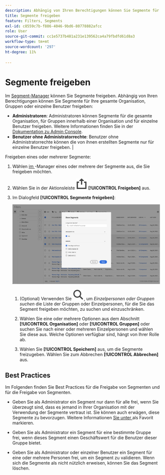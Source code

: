 ```yaml
---
description: Abhängig von Ihren Berechtigungen können Sie Segmente für Ihre gesamte Organisation, Gruppen oder einzelne Benutzer freigeben.
title: Segmente freigeben
feature: Filters, Segments
exl-id: c8559c7b-f886-4046-9bd6-80778882afcc
role: User
source-git-commit: cc1e5737b481a231e139562ca4a79fbdfd61d8a3
workflow-type: tm+mt
source-wordcount: '297'
ht-degree: 11%

---
```


# Segmente freigeben

Im [Segment-Manager](manage-filters.md) können Sie Segmente freigeben. Abhängig von Ihren Berechtigungen können Sie Segmente für Ihre gesamte Organisation, Gruppen oder einzelne Benutzer freigeben:

* **Administratoren**: Administratoren können Segmente für die gesamte Organisation, für Gruppen innerhalb einer Organisation und für einzelne Benutzer freigeben. Weitere Informationen finden Sie in der [Dokumentation zu Admin Console](https://helpx.adobe.com/de/enterprise/using/manage-products.html).
* **Benutzer ohne Administratorrechte**: Benutzer ohne Administratorrechte können die von ihnen erstellten Segmente nur für einzelne Benutzer freigeben. |

Freigeben eines oder mehrerer Segmente:

1. Wählen [ im ](manage-filters.md)-Manager eines oder mehrere der Segmente aus, die Sie freigeben möchten.
1. Wählen Sie in der Aktionsleiste ![Freigeben](/help/assets/icons/ShareAlt.svg) **[!UICONTROL Freigeben]** aus.
1. Im Dialogfeld **[!UICONTROL Segmente freigeben]**:

   ![Dialogfeld „Segment freigeben“](assets/share-filter-dialog.png)

   1. (Optional) Verwenden Sie ![Suche](/help/assets/icons/Search.svg), um *Einzelpersonen oder Gruppen suchen* die Liste der Gruppen oder Einzelpersonen, für die Sie das Segment freigeben möchten, zu suchen und einzuschränken.

   1. Wählen Sie eine oder mehrere Optionen aus dem Abschnitt **[!UICONTROL Organisation]** oder **[!UICONTROL Gruppen]** oder suchen Sie nach einer oder mehreren Einzelpersonen und wählen Sie diese aus. Welche Optionen verfügbar sind, hängt von Ihrer Rolle ab.

   1. Wählen Sie **[!UICONTROL Speichern]** aus, um die Segmente freizugeben. Wählen Sie zum Abbrechen **[!UICONTROL Abbrechen]** aus.

## Best Practices

Im Folgenden finden Sie Best Practices für die Freigabe von Segmenten und für die Freigabe von Segmenten.

* Geben Sie als Administrator ein Segment nur dann für alle frei, wenn Sie überzeugt sind, dass es jemand in Ihrer Organisation mit der Verwendung der Segmente vertraut ist. Sie können auch erwägen, diese Segmente zu bevorzugen. Weitere Informationen [ Sie unter ](filters-favorite.md) als Favorit markieren.

* Geben Sie als Administrator ein Segment für eine bestimmte Gruppe frei, wenn dieses Segment einen Geschäftswert für die Benutzer dieser Gruppe bietet.

* Geben Sie als Administrator oder einzelner Benutzer ein Segment für eine oder mehrere Personen frei, um ein Segment zu validieren. Wenn sich die Segmente als nicht nützlich erweisen, können Sie das Segment löschen.
